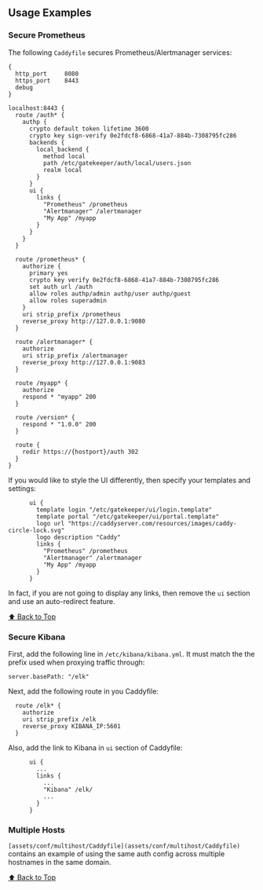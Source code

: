 
## Usage Examples

### Secure Prometheus

The following `Caddyfile` secures Prometheus/Alertmanager services:

```Caddyfile
{
  http_port     8080
  https_port    8443
  debug
}

localhost:8443 {
  route /auth* {
    authp {
      crypto default token lifetime 3600
      crypto key sign-verify 0e2fdcf8-6868-41a7-884b-7308795fc286
      backends {
        local_backend {
          method local
          path /etc/gatekeeper/auth/local/users.json
          realm local
        }
      }
      ui {
        links {
          "Prometheus" /prometheus
          "Alertmanager" /alertmanager
          "My App" /myapp
        }
      }
    }
  }

  route /prometheus* {
    authorize {
      primary yes
      crypto key verify 0e2fdcf8-6868-41a7-884b-7308795fc286
      set auth url /auth
      allow roles authp/admin authp/user authp/guest
      allow roles superadmin
    }
    uri strip_prefix /prometheus
    reverse_proxy http://127.0.0.1:9080
  }

  route /alertmanager* {
    authorize
    uri strip_prefix /alertmanager
    reverse_proxy http://127.0.0.1:9083
  }

  route /myapp* {
    authorize
    respond * "myapp" 200
  }

  route /version* {
    respond * "1.0.0" 200
  }

  route {
    redir https://{hostport}/auth 302
  }
}
```

If you would like to style the UI differently, then specify your
templates and settings:

```
      ui {
        template login "/etc/gatekeeper/ui/login.template"
        template portal "/etc/gatekeeper/ui/portal.template"
        logo url "https://caddyserver.com/resources/images/caddy-circle-lock.svg"
        logo description "Caddy"
        links {
          "Prometheus" /prometheus
          "Alertmanager" /alertmanager
          "My App" /myapp
        }
      }
```

In fact, if you are not going to display any links, then
remove the `ui` section and use an auto-redirect feature.

[:arrow_up: Back to Top](#table-of-contents)

### Secure Kibana

First, add the following line in `/etc/kibana/kibana.yml`. It must match the
the prefix used when proxying traffic through:

```
server.basePath: "/elk"
```

Next, add the following route in you Caddyfile:

```
  route /elk* {
    authorize
    uri strip_prefix /elk
    reverse_proxy KIBANA_IP:5601
  }
```

Also, add the link to Kibana in `ui` section of Caddyfile:

```
      ui {
        ...
        links {
          ...
          "Kibana" /elk/
          ...
        }
      }
```

### Multiple Hosts

`[assets/conf/multihost/Caddyfile](assets/conf/multihost/Caddyfile)`
contains an example of using the same auth config across multiple
hostnames in the same domain.

[:arrow_up: Back to Top](#table-of-contents)

<!--- end of section -->
